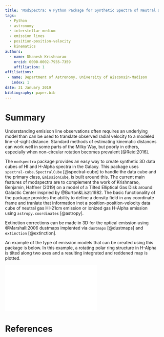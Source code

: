 ```yaml
---
title: 'ModSpectra: A Python Package for Synthetic Spectra of Neutral and Ionized Gas'
tags:
  - Python
  - astronomy
  - interstellar medium
  - emission lines
  - position-position-velocity
  - kinematics
authors:
  - name: Dhanesh Krishnarao
    orcid: 0000-0002-7955-7359
    affiliation: 1
affiliations:
 - name: Department of Astronomy, University of Wisconsin-Madison
   index: 1
date: 31 January 2019
bibliography: paper.bib
---
```


# Summary

Understanding emisison line observations often requires an underlying model than can be used to translate observed radial velocity to a modeled line-of-sight distance. Standard methods of estimating kinematic distances can work well in some parts of the Milky Way, but poorly in others, especially when non-circular rotation becomes prevalent [@Reid:2016]. 

The ``modspectra`` package provides an easy way to create synthetic 3D data cubes 
of HI and H-Alpha spectra in the Galaxy. This package uses ``spectral-cube.SpectralCube`` [@spectral-cube] 
 to handle the data cube and the primary class, ``EmissionCube``, is built around this. The current main 
 features of modspectra are to complement
the work of Krishnarao, Benjamin, Haffner (2019) on a model of a Tilted 
Elliptical Gas Disk around Galactic Center inspried by @Burton&Liszt:1982. The basic functionality of the package provides the ability to define a density field in any coordinate frame and tranlate that information inot a position-position-velocity data cube of neutral gas HI-21cm emission or ionized gas H-Alpha emission using ``astropy.coordinates`` [@astropy].

Extinction corrections can be made in 3D for the optical emission using @Marshall:2006 dustmaps implented via `dustmaps` [@dustmaps] and `extinction` [@extinction]. 

An example of the type of emission models that can be created using this package is below. In this example, a rotating polar ring structure in H-Alpha is tilted along two axes and a resulting integrated and reddened map is plotted.

![Example polar ring model created using ``modspectra``.](figure.pdf)

# References